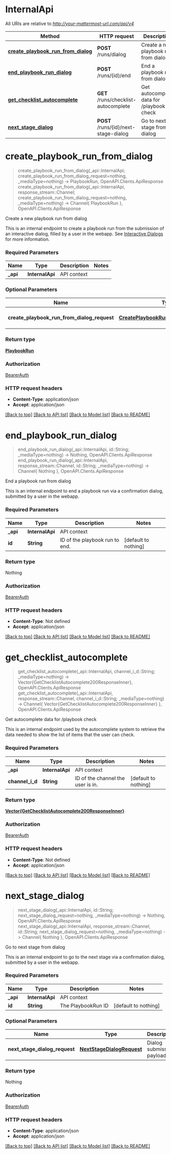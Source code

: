 # InternalApi

All URIs are relative to *http://your-mattermost-url.com/api/v4*

Method | HTTP request | Description
------------- | ------------- | -------------
[**create_playbook_run_from_dialog**](InternalApi.md#create_playbook_run_from_dialog) | **POST** /runs/dialog | Create a new playbook run from dialog
[**end_playbook_run_dialog**](InternalApi.md#end_playbook_run_dialog) | **POST** /runs/{id}/end | End a playbook run from dialog
[**get_checklist_autocomplete**](InternalApi.md#get_checklist_autocomplete) | **GET** /runs/checklist-autocomplete | Get autocomplete data for /playbook check
[**next_stage_dialog**](InternalApi.md#next_stage_dialog) | **POST** /runs/{id}/next-stage-dialog | Go to next stage from dialog


# **create_playbook_run_from_dialog**
> create_playbook_run_from_dialog(_api::InternalApi; create_playbook_run_from_dialog_request=nothing, _mediaType=nothing) -> PlaybookRun, OpenAPI.Clients.ApiResponse <br/>
> create_playbook_run_from_dialog(_api::InternalApi, response_stream::Channel; create_playbook_run_from_dialog_request=nothing, _mediaType=nothing) -> Channel{ PlaybookRun }, OpenAPI.Clients.ApiResponse

Create a new playbook run from dialog

This is an internal endpoint to create a playbook run from the submission of an interactive dialog, filled by a user in the webapp. See [Interactive Dialogs](https://docs.mattermost.com/developer/interactive-dialogs.html) for more information.

### Required Parameters

Name | Type | Description  | Notes
------------- | ------------- | ------------- | -------------
 **_api** | **InternalApi** | API context | 

### Optional Parameters

Name | Type | Description  | Notes
------------- | ------------- | ------------- | -------------
 **create_playbook_run_from_dialog_request** | [**CreatePlaybookRunFromDialogRequest**](CreatePlaybookRunFromDialogRequest.md)| Dialog submission payload. | 

### Return type

[**PlaybookRun**](PlaybookRun.md)

### Authorization

[BearerAuth](../README.md#BearerAuth)

### HTTP request headers

 - **Content-Type**: application/json
 - **Accept**: application/json

[[Back to top]](#) [[Back to API list]](../README.md#api-endpoints) [[Back to Model list]](../README.md#models) [[Back to README]](../README.md)

# **end_playbook_run_dialog**
> end_playbook_run_dialog(_api::InternalApi, id::String; _mediaType=nothing) -> Nothing, OpenAPI.Clients.ApiResponse <br/>
> end_playbook_run_dialog(_api::InternalApi, response_stream::Channel, id::String; _mediaType=nothing) -> Channel{ Nothing }, OpenAPI.Clients.ApiResponse

End a playbook run from dialog

This is an internal endpoint to end a playbook run via a confirmation dialog, submitted by a user in the webapp.

### Required Parameters

Name | Type | Description  | Notes
------------- | ------------- | ------------- | -------------
 **_api** | **InternalApi** | API context | 
**id** | **String**| ID of the playbook run to end. | [default to nothing]

### Return type

Nothing

### Authorization

[BearerAuth](../README.md#BearerAuth)

### HTTP request headers

 - **Content-Type**: Not defined
 - **Accept**: application/json

[[Back to top]](#) [[Back to API list]](../README.md#api-endpoints) [[Back to Model list]](../README.md#models) [[Back to README]](../README.md)

# **get_checklist_autocomplete**
> get_checklist_autocomplete(_api::InternalApi, channel_i_d::String; _mediaType=nothing) -> Vector{GetChecklistAutocomplete200ResponseInner}, OpenAPI.Clients.ApiResponse <br/>
> get_checklist_autocomplete(_api::InternalApi, response_stream::Channel, channel_i_d::String; _mediaType=nothing) -> Channel{ Vector{GetChecklistAutocomplete200ResponseInner} }, OpenAPI.Clients.ApiResponse

Get autocomplete data for /playbook check

This is an internal endpoint used by the autocomplete system to retrieve the data needed to show the list of items that the user can check.

### Required Parameters

Name | Type | Description  | Notes
------------- | ------------- | ------------- | -------------
 **_api** | **InternalApi** | API context | 
**channel_i_d** | **String**| ID of the channel the user is in. | [default to nothing]

### Return type

[**Vector{GetChecklistAutocomplete200ResponseInner}**](GetChecklistAutocomplete200ResponseInner.md)

### Authorization

[BearerAuth](../README.md#BearerAuth)

### HTTP request headers

 - **Content-Type**: Not defined
 - **Accept**: application/json

[[Back to top]](#) [[Back to API list]](../README.md#api-endpoints) [[Back to Model list]](../README.md#models) [[Back to README]](../README.md)

# **next_stage_dialog**
> next_stage_dialog(_api::InternalApi, id::String; next_stage_dialog_request=nothing, _mediaType=nothing) -> Nothing, OpenAPI.Clients.ApiResponse <br/>
> next_stage_dialog(_api::InternalApi, response_stream::Channel, id::String; next_stage_dialog_request=nothing, _mediaType=nothing) -> Channel{ Nothing }, OpenAPI.Clients.ApiResponse

Go to next stage from dialog

This is an internal endpoint to go to the next stage via a confirmation dialog, submitted by a user in the webapp.

### Required Parameters

Name | Type | Description  | Notes
------------- | ------------- | ------------- | -------------
 **_api** | **InternalApi** | API context | 
**id** | **String**| The PlaybookRun ID | [default to nothing]

### Optional Parameters

Name | Type | Description  | Notes
------------- | ------------- | ------------- | -------------
 **next_stage_dialog_request** | [**NextStageDialogRequest**](NextStageDialogRequest.md)| Dialog submission payload. | 

### Return type

Nothing

### Authorization

[BearerAuth](../README.md#BearerAuth)

### HTTP request headers

 - **Content-Type**: application/json
 - **Accept**: application/json

[[Back to top]](#) [[Back to API list]](../README.md#api-endpoints) [[Back to Model list]](../README.md#models) [[Back to README]](../README.md)

